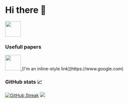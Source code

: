 <!-- image -->
# Hi there 👋

<a href="https://www.linkedin.com/in/michael-farmakovskii-55b1a621b/">
    <img height="50" src="https://cdn2.iconfinder.com/data/icons/social-icon-3/512/social_style_3_in-306.png"/>
</a>

### Usefull papers 
<a href="https://realpython.com/">
    <img height="50" src="https://cdn.jsdelivr.net/gh/devicons/devicon/icons/python/python-original.svg"/>
</a>
[I'm an inline-style link](https://www.google.com)


 ### GitHub stats 📈
[![GitHub Streak](https://github-readme-streak-stats.herokuapp.com?user=Manhow&theme=radical&date_format=M%20j%5B%2C%20Y%5D)](https://git.io/streak-stats)
<img src="https://github-readme-stats.vercel.app/api?username=Manhow&show_icons=true&theme=omni"/>

